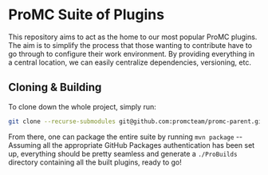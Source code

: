 # ProMC Suite of Plugins

This repository aims to act as the home to our most popular ProMC plugins. The aim is to simplify the process
that those wanting to contribute have to go through to configure their work environment. By providing
everything in a central location, we can easily centralize dependencies, versioning, etc.

## Cloning & Building
To clone down the whole project, simply run:
```bash
git clone --recurse-submodules git@github.com:promcteam/promc-parent.git && cd promc-parent
```

From there, one can package the entire suite by running `mvn package` -- Assuming all the appropriate GitHub
Packages authentication has been set up, everything should be pretty seamless and generate a `./ProBuilds`
directory containing all the built plugins, ready to go!